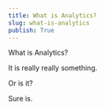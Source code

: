 ```yaml
---
title: What is Analytics?
slug: what-is-analytics
publish: True
---
```


What is Analytics?

It is really really something.

Or is it?

Sure is.

